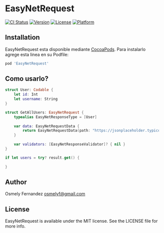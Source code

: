 # EasyNetRequest

[![CI Status](https://img.shields.io/travis/m-kinesis/EasyNetRequest.svg?style=flat)](https://travis-ci.org/osmely/EasyNetRequest)
[![Version](https://img.shields.io/cocoapods/v/EasyNetRequest.svg?style=flat)](https://cocoapods.org/pods/EasyNetRequest)
[![License](https://img.shields.io/cocoapods/l/EasyNetRequest.svg?style=flat)](https://cocoapods.org/pods/EasyNetRequest)
[![Platform](https://img.shields.io/cocoapods/p/EasyNetRequest.svg?style=flat)](https://cocoapods.org/pods/EasyNetRequest)


## Installation

EasyNetRequest esta disponible mediante [CocoaPods](https://cocoapods.org). Para instalarlo agrege esta linea
en su Podfile:

```ruby
pod 'EasyNetRequest'
```

## Como usarlo?

```swift
struct User: Codable {
    let id: Int
    let username: String
}

struct GetAllUsers: EasyNetRequest {
    typealias EasyNetResponseType = [User]
    
    var data: EasyNetRequestData {
        return EasyNetRequestData(path: "https://jsonplaceholder.typicode.com/users", method: .GET)
    }
    
    var validators: [EasyNetResponseValidator]? { nil }
}

if let users = try? result.get() {
            
}
```

## Author

Osmely Fernandez <osmelyf@gmail.com> 


## License

EasyNetRequest is available under the MIT license. See the LICENSE file for more info.
